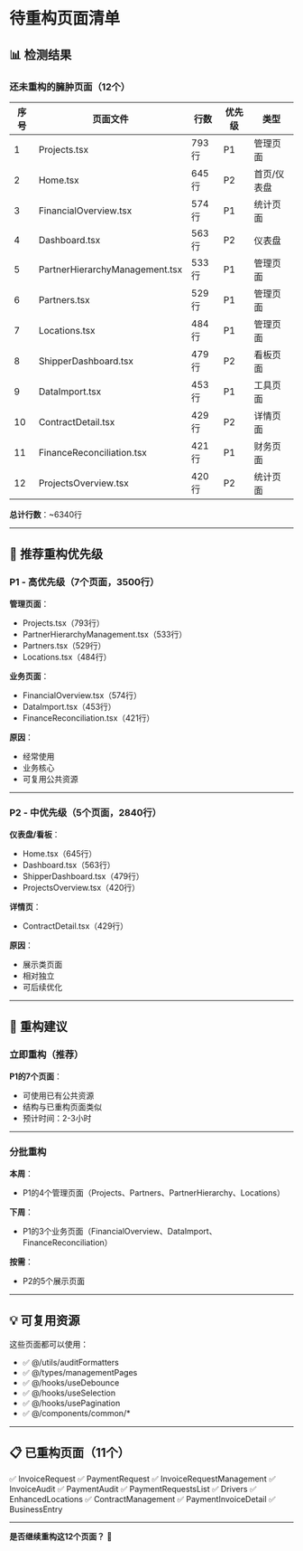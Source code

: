 # 待重构页面清单

## 📊 检测结果

### 还未重构的臃肿页面（12个）

| 序号 | 页面文件 | 行数 | 优先级 | 类型 |
|------|---------|------|--------|------|
| 1 | Projects.tsx | 793行 | P1 | 管理页面 |
| 2 | Home.tsx | 645行 | P2 | 首页/仪表盘 |
| 3 | FinancialOverview.tsx | 574行 | P1 | 统计页面 |
| 4 | Dashboard.tsx | 563行 | P2 | 仪表盘 |
| 5 | PartnerHierarchyManagement.tsx | 533行 | P1 | 管理页面 |
| 6 | Partners.tsx | 529行 | P1 | 管理页面 |
| 7 | Locations.tsx | 484行 | P1 | 管理页面 |
| 8 | ShipperDashboard.tsx | 479行 | P2 | 看板页面 |
| 9 | DataImport.tsx | 453行 | P1 | 工具页面 |
| 10 | ContractDetail.tsx | 429行 | P2 | 详情页面 |
| 11 | FinanceReconciliation.tsx | 421行 | P1 | 财务页面 |
| 12 | ProjectsOverview.tsx | 420行 | P2 | 统计页面 |

**总计行数**：~6340行

---

## 🎯 推荐重构优先级

### P1 - 高优先级（7个页面，3500行）

**管理页面**：
- Projects.tsx（793行）
- PartnerHierarchyManagement.tsx（533行）
- Partners.tsx（529行）
- Locations.tsx（484行）

**业务页面**：
- FinancialOverview.tsx（574行）
- DataImport.tsx（453行）
- FinanceReconciliation.tsx（421行）

**原因**：
- 经常使用
- 业务核心
- 可复用公共资源

---

### P2 - 中优先级（5个页面，2840行）

**仪表盘/看板**：
- Home.tsx（645行）
- Dashboard.tsx（563行）
- ShipperDashboard.tsx（479行）
- ProjectsOverview.tsx（420行）

**详情页**：
- ContractDetail.tsx（429行）

**原因**：
- 展示类页面
- 相对独立
- 可后续优化

---

## 🚀 重构建议

### 立即重构（推荐）

**P1的7个页面**：
- 可使用已有公共资源
- 结构与已重构页面类似
- 预计时间：2-3小时

---

### 分批重构

**本周**：
- P1的4个管理页面（Projects、Partners、PartnerHierarchy、Locations）

**下周**：
- P1的3个业务页面（FinancialOverview、DataImport、FinanceReconciliation）

**按需**：
- P2的5个展示页面

---

## 💡 可复用资源

这些页面都可以使用：
- ✅ @/utils/auditFormatters
- ✅ @/types/managementPages
- ✅ @/hooks/useDebounce
- ✅ @/hooks/useSelection
- ✅ @/hooks/usePagination
- ✅ @/components/common/*

---

## 📋 已重构页面（11个）

✅ InvoiceRequest
✅ PaymentRequest
✅ InvoiceRequestManagement
✅ InvoiceAudit
✅ PaymentAudit
✅ PaymentRequestsList
✅ Drivers
✅ EnhancedLocations
✅ ContractManagement
✅ PaymentInvoiceDetail
✅ BusinessEntry

---

**是否继续重构这12个页面？** 🤔

